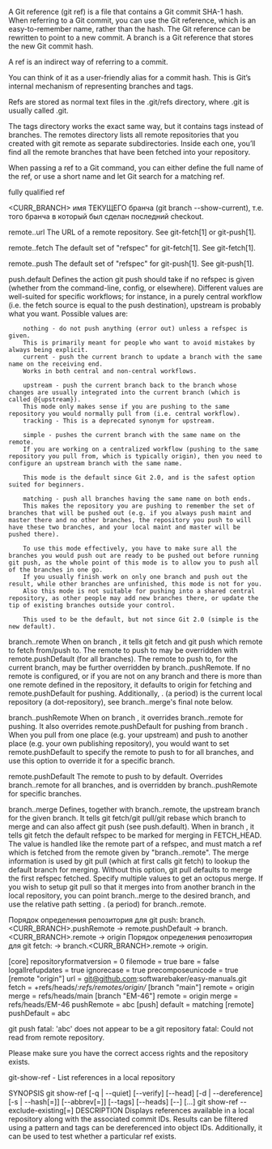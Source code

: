 A Git reference (git ref) is a file that contains a Git commit SHA-1 hash. When referring to a Git commit, you can use the Git reference, which is an easy-to-remember name, rather than the hash. The Git reference can be rewritten to point to a new commit. A branch is a Git reference that stores the new Git commit hash.


A ref is an indirect way of referring to a commit. 

You can think of it as a user-friendly alias for a commit hash. This is Git’s internal mechanism of representing branches and tags.

Refs are stored as normal text files in the .git/refs directory, where .git is usually called .git.

The tags directory works the exact same way, but it contains tags instead of branches. The remotes directory lists all remote repositories that you created with git remote as separate subdirectories. Inside each one, you’ll find all the remote branches that have been fetched into your repository.

When passing a ref to a Git command, you can either define the full name of the ref, or use a short name and let Git search for a matching ref.

fully qualified ref 

<CURR_BRANCH> имя ТЕКУЩЕГО бранча  (git branch --show-current), т.е. того бранча в который был сделан последний checkout. 

remote.<name>.url
	The URL of a remote repository. See git-fetch[1] or git-push[1].

remote.<name>.fetch
	The default set of "refspec" for git-fetch[1]. See git-fetch[1].

remote.<name>.push
	The default set of "refspec" for git-push[1]. See git-push[1].

push.default
	Defines the action git push should take if no refspec is given (whether from the command-line, config, or elsewhere).
	Different values are well-suited for specific workflows; for instance, in a purely central workflow (i.e. the fetch source is equal to the push destination), upstream is probably what you want.
	Possible values are:

		nothing - do not push anything (error out) unless a refspec is given.
		This is primarily meant for people who want to avoid mistakes by always being explicit.
		current - push the current branch to update a branch with the same name on the receiving end.
		Works in both central and non-central workflows.
		
		upstream - push the current branch back to the branch whose changes are usually integrated into the current branch (which is called @{upstream}).
		This mode only makes sense if you are pushing to the same repository you would normally pull from (i.e. central workflow).
		tracking - This is a deprecated synonym for upstream.
		
		simple - pushes the current branch with the same name on the remote.
		If you are working on a centralized workflow (pushing to the same repository you pull from, which is typically origin), then you need to configure an upstream branch with the same name.

		This mode is the default since Git 2.0, and is the safest option suited for beginners.

		matching - push all branches having the same name on both ends.
		This makes the repository you are pushing to remember the set of branches that will be pushed out (e.g. if you always push maint and master there and no other branches, the repository you push to will have these two branches, and your local maint and master will be pushed there).

		To use this mode effectively, you have to make sure all the branches you would push out are ready to be pushed out before running git push, as the whole point of this mode is to allow you to push all of the branches in one go.
		If you usually finish work on only one branch and push out the result, while other branches are unfinished, this mode is not for you.
		Also this mode is not suitable for pushing into a shared central repository, as other people may add new branches there, or update the tip of existing branches outside your control.

		This used to be the default, but not since Git 2.0 (simple is the new default).


branch.<name>.remote
	When on branch <name>, it tells git fetch and git push which remote to fetch from/push to.
	The remote to push to may be overridden with remote.pushDefault (for all branches). The remote to push to, for the current branch, may be further overridden by branch.<name>.pushRemote.
	If no remote is configured, or if you are not on any branch and there is more than one remote defined in the repository, it defaults to origin for fetching and remote.pushDefault for pushing. 
	Additionally, . (a period) is the current local repository (a dot-repository), see branch.<name>.merge's final note below.


branch.<name>.pushRemote
	When on branch <name>, it overrides branch.<name>.remote for pushing. It also overrides remote.pushDefault for pushing from branch <name>. When you pull from one place (e.g. your upstream) and push to another place (e.g. your own publishing repository), you would want to set remote.pushDefault to specify the remote to push to for all branches, and use this option to override it for a specific branch.


remote.pushDefault
	The remote to push to by default.
	Overrides branch.<name>.remote for all branches, and is overridden by branch.<name>.pushRemote for specific branches.




branch.<name>.merge
	Defines, together with branch.<name>.remote, the upstream branch for the given branch.
	It tells git fetch/git pull/git rebase which branch to merge and can also affect git push (see push.default).
	When in branch <name>, it tells git fetch the default refspec to be marked for merging in FETCH_HEAD.
	The value is handled like the remote part of a refspec, and must match a ref which is fetched from the remote given by "branch.<name>.remote".
	The merge information is used by git pull (which at first calls git fetch) to lookup the default branch for merging.
	Without this option, git pull defaults to merge the first refspec fetched.
	Specify multiple values to get an octopus merge.
	If you wish to setup git pull so that it merges into <name> from another branch in the local repository, you can point branch.<name>.merge to the desired branch, and use the relative path setting . (a period) for branch.<name>.remote.








Порядок определения репозитория для git push: 
branch.<CURR_BRANCH>.pushRemote -> remote.pushDefault -> branch.<CURR_BRANCH>.remote -> origin
Порядок определения репозитория для git fetch: -> branch.<CURR_BRANCH>.remote -> origin.







[core]
	repositoryformatversion = 0
	filemode = true
	bare = false
	logallrefupdates = true
	ignorecase = true
	precomposeunicode = true
[remote "origin"]
	url = git@github.com:softwarebaker/easy-manuals.git
	fetch = +refs/heads/*:refs/remotes/origin/*
[branch "main"]
	remote = origin
	merge = refs/heads/main
[branch "EM-46"]
	remote = origin
	merge = refs/heads/EM-46
	pushRemote = abc
[push]
	default = matching
[remote]
	pushDefault = abc

git push
fatal: 'abc' does not appear to be a git repository
fatal: Could not read from remote repository.

Please make sure you have the correct access rights
and the repository exists.






git-show-ref - List references in a local repository

SYNOPSIS
git show-ref [-q | --quiet] [--verify] [--head] [-d | --dereference]
	     [-s | --hash[=<n>]] [--abbrev[=<n>]] [--tags]
	     [--heads] [--] [<pattern>…​]
git show-ref --exclude-existing[=<pattern>]
DESCRIPTION
Displays references available in a local repository along with the associated commit IDs. Results can be filtered using a pattern and tags can be dereferenced into object IDs. Additionally, it can be used to test whether a particular ref exists.


